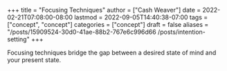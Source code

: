 +++
title = "Focusing Techniques"
author = ["Cash Weaver"]
date = 2022-02-21T07:08:00-08:00
lastmod = 2022-09-05T14:40:38-07:00
tags = ["concept", "concept"]
categories = ["concept"]
draft = false
aliases = "/posts/15909524-30d0-41ae-88b2-767e6c996d66 /posts/intention-setting"
+++

Focusing techniques bridge the gap between a desired state of mind and your present state.
